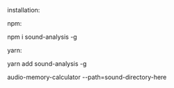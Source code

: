installation:

npm:

npm i sound-analysis -g

yarn:

yarn add sound-analysis -g

audio-memory-calculator --path=sound-directory-here